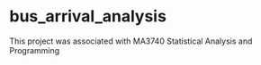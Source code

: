 # bus_arrival_analysis
This project was associated with MA3740 Statistical Analysis and Programming
